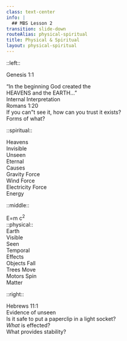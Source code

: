 ```yaml
---
class: text-center
info: |
  ## MBS Lesson 2
transition: slide-down
routeAlias: physical-spiritual
title: Physical & Spiritual
layout: physical-spiritual
---
```


::left::

Genesis 1:1

<div v-click="2" class="text-xs">
    “In the beginning God created the <br>
    HEAVENS and the EARTH...”</div>

<div v-click="3" class="mbs-col-box-l">
    <game-icons:archive-research class="mbs-box text-2xl -mb-2" />
    Internal Interpretation
</div>
<div v-click="14" class="m-t-5">
    Romans 1:20 <br />
    <span v-click="15" class="italic font-light block leading-snug text-base">
        If you can"t see it, how can you trust it exists?
    </span>
</div>
<div v-click="28" class="sidebox m-l-33 m-t-11">Forms of what?</div>
<arrow v-click="28" 
    z-2 
    x1="229" y1="300" 
    x2="280" y2="300" 
    color="black" width="3"
    arrowSize="2" />

::spiritual::

<div v-click="4" class="mbs-col-head">
    Heavens
</div>
<div v-click="6" class="mbs-col-item">
    Invisible
</div>
<div v-click="10" class="mbs-col-item">
    Unseen
</div>
<div v-click="11" class="mbs-col-item">
    Eternal
</div>

<div v-click="17" bg-slate-300>
    <div v-click="24" class="mbs-col-head">
        Causes
    </div>
    <div v-click="23" class="mbs-col-item">
        Gravity Force
    </div>
    <div v-click="20" class="mbs-col-item">
        Wind Force
    </div>
    <div v-click="18" class="mbs-col-item">
        Electricity Force
    </div>
</div>
<div v-click="29" bg="white" h="135px">
    <div v-click="29" class="mbs-col-head"  b-b-0>
        Energy
    </div>
</div>

::middle::
<div bg-white w-5 ml="-2" h="7.5rem" mt="70" v-click="30" z-11 position="relative">
  <div v-click="30" 
      text="4xl" 
      color="black"
      position="relative"
      h="2.75rem" 
      w="4rem"
      ml="-5"
      >
      <fa-solid:equals/> 
   </div>
  <div v-click="31" color="black" text="5xl" ml="-45" w="100">
    <span class="txt-spirit">E</span>=m 
  <span v-click="33" ml="-3"> 
    <span class="txt-spirit">c<sup>2</sup></span>
   </span>
     </div>
  </div>
::physical::
<div v-click="4" class="mbs-col-head">
    Earth
</div>
<div v-click="6" class="mbs-col-item">
    Visible
</div>
<div v-click="8" class="mbs-col-item">
    Seen
</div>
<div v-click="9" class="mbs-col-item">
    Temporal
</div>

<div v-click="17" bg-slate-300>
    <div v-click="25" class="mbs-col-head">
        Effects
    </div>
    <div v-click="22" class="mbs-col-item">
        Objects Fall
    </div>
    <div v-click="19" class="mbs-col-item">
        Trees Move
    </div>
    <div v-click="17" class="mbs-col-item">
        Motors Spin
    </div>
</div>
<div v-click="27" bg="white" h="135px">
    <div v-click="27" class="mbs-col-head" b-b-0>
        Matter
    </div>
</div>

::right::
<div v-click="12">
    Hebrews 11:1 <br />
    <span v-click="13" class="italic font-light text-base align-text-top">
        Evidence of unseen</span>
</div>
<Link to="scrolls/Colossians1:15-16" title="Colossians 1:15-16" v-click="5" />
<Link to="2Corinthians4:17" title="2 Corinthians 4:17" v-click="7" />
<div v-click="16" class="italic font-light text-base align-text-top m-t-5">
    Is it safe to put a paperclip in a light socket?
</div>
<div v-click="26"  
     ml="-5" 
     mt="19">
        <i>What</i> is effected?
     </div>
<arrow v-click="26" 
    v-motion-slide-left 
    ml="-158" z="2" 
    x1="655"  y1="300"
    x2="590" y2="300" 
    color="black" width="3" 
    arrowSize="2" />
<div v-click="32" 
     ml="-5" 
     class="mbs-box">
        What provides stability?
     </div>
<arrow v-click="32" 
    v-motion-slide-left 
    ml="-155" z="2" 
    x1="625" y1="320"
    x2="480" y2="350" 
    color="black" width="3" arrowSize="2" />

<!--
The last comment block of each slide will be treated as slide notes. It will be visible and editable in Presenter Mode along with the slide. [Read more in the docs](https://sli.dev/guide/syntax.html#notes
-->
